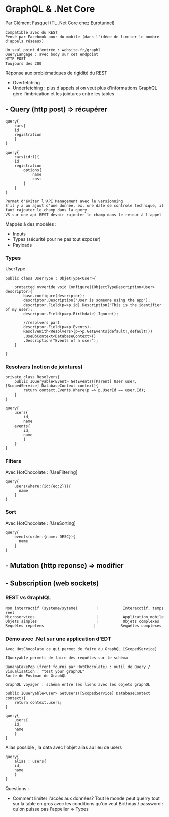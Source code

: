 # GraphQL & .Net Core
Par Clément Fasquel (TL .Net Core chez Eurotunnel)

```
Compatible avec du REST
Pensé par Facebook pour du mobile (dans l'idéee de limiter le nombre d'appels réseaux)

Un seul point d'entrée : website.fr/graphl
QueryLangage : avec body sur cet endpoint
HTTP POST 
Toujours des 200
```

Réponse aux problématiques de rigidité du REST
- Overfetching
- Underfetching : plus d'appels si on veut plus d'informations
  GraphQL gère l'imbrication et les jointures entre les tables

## - Query (http post) => récupérer

```
query{
    cars{
    id
    registration
    }
}
```

```
query{
    cars(id:1){
    id
    registration
        options{
            name
            cost
        }
    }
}
```

```
Permet d'éviter l'API Management avec le versionning
S'il y a un ajout d'une donnée, ex. une date de controle technique, il faut rajouter le champ dans la query
VS sur une api REST devoir rajouter le champ dans le retour à l'appel
```

Mappés à des modéles :
- Inputs
- Types (sécurité pour ne pas tout exposer)
- Payloads

### Types

UserType
```
public class UserType : ObjetType<User>{

    protected ovveride void Configure(IObjectTypeDescription<User> descriptor){`
        base.configure(descriptor);
        descriptor.Description("User is someone using the app");
        descriptor.Field(p=>p.id).Description("This is the identifier of my user);
        descriptor.Field(p=>p.Birthdate).Ignore();
        
        //resolvers part
        descriptor.Field(p=>p.Events).
        ResolveWith<Resolvers>(p=>p.GetEvents(default!,default!))
        .UseDbContext<DatabaseContext>()
        .Description("Events of a user");
    }
    
}
```

### Resolvers (notion de jointures)

```
private class Resolvers{
    public IQueryable<Event> GetEvents([Parent] User user, [ScopedService] DatabaseContext context){
        return context.Events.Where(p => p.UserId == user.Id); 
    }    
}
```

```
query{
    users{
        id,
        name
    events{
        id,
        name
        }
    }
}
```

### Filters
Avec HotChocolate : [UseFiltering]
```
query{
    users(where:{id:{eq:2}}){
      name   
    }
}
```

### Sort
Avec HotChocolate : [UseSorting]
```
query{
    events(order:{name: DESC}){
      name   
    }
}
```

## - Mutation (http reponse) => modifier
## - Subscription (web sockets)


### REST vs GraphlQL
```
Non interractif (systeme/syteme)        |           Interacctif, temps réel
Microservices                           |           Application mobile
Objets simples                          |           Objets complexes
Requêtes repetees                      |           Requêtes complexes
```

### Démo avec .Net sur une application d'EDT

```
Avec HotChocolate ce qui permet de faire du GraphQL [ScopedService]

IQueryable permett de faire des requêtes sur le schéma

BananaCakePop (front fourni par HotChocolate) : outil de Query / visualisation : "test your graphQL" 
Sorte de Postman de GraphQL

GraphQL voyager : schéma entre les liens avec les objets graphQL
```

```
public IQueryable<User> GetUsers([ScopedService] DatabaseContext context){
    return context.users;
}
```

```
query{
    users{
    id,
    name
    }
}
```

Alias possible , la data avec l'objet alias au lieu de users

```
query{
    alias : users{
    id,
    name
    }
}
```

Questions :
- Comment limiter l'accès aux données?
  Tout le monde peut querry tout sur la table en gros avec les conditions qu'on veut
  Birthday / password : qu'on puisse pas l'appeller => Types